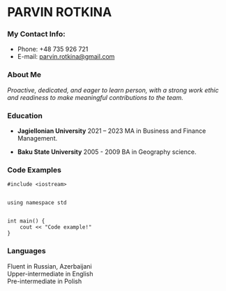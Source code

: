 # PARVIN ROTKINA

### My Contact Info:
* Phone: +48 735 926 721
* E-mail: <parvin.rotkina@gmail.com>

### About Me

*Proactive, dedicated, and eager to learn person, with
a strong work ethic and readiness to make meaningful contributions to the team.*

### Education
* **Jagiellonian University**
2021 – 2023
MA in Business and Finance Management.


* **Baku State University**
2005 - 2009
BA in Geography science.

### <h3> Code Examples
```
#include <iostream>


using namespace std


int main() {
    cout << "Code example!"
}
```

### Languages
Fluent in Russian, Azerbaijani<br>
Upper-intermediate in English<br>
Pre-intermediate in Polish
